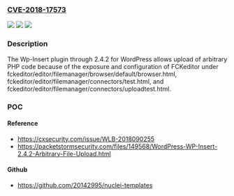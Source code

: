 ### [CVE-2018-17573](https://cve.mitre.org/cgi-bin/cvename.cgi?name=CVE-2018-17573)
![](https://img.shields.io/static/v1?label=Product&message=n%2Fa&color=blue)
![](https://img.shields.io/static/v1?label=Version&message=n%2Fa&color=blue)
![](https://img.shields.io/static/v1?label=Vulnerability&message=n%2Fa&color=brighgreen)

### Description

The Wp-Insert plugin through 2.4.2 for WordPress allows upload of arbitrary PHP code because of the exposure and configuration of FCKeditor under fckeditor/editor/filemanager/browser/default/browser.html, fckeditor/editor/filemanager/connectors/test.html, and fckeditor/editor/filemanager/connectors/uploadtest.html.

### POC

#### Reference
- https://cxsecurity.com/issue/WLB-2018090255
- https://packetstormsecurity.com/files/149568/WordPress-WP-Insert-2.4.2-Arbitrary-File-Upload.html

#### Github
- https://github.com/20142995/nuclei-templates

